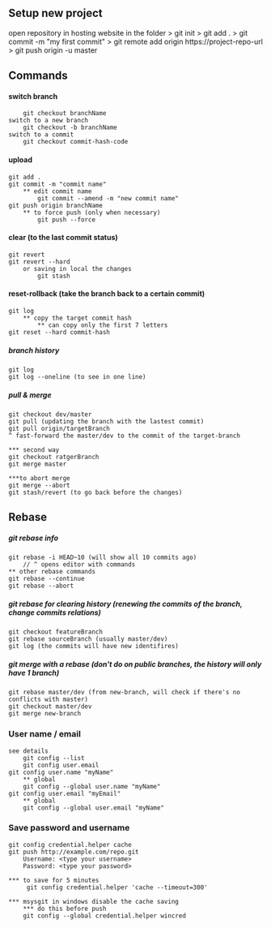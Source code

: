 ## Setup new project
open repository in hosting website
    in the folder
    > git init
    > git add .
    > git commit -m "my first commit"
    > git remote add origin https://project-repo-url
    > git push origin -u master

## Commands

#### switch branch
        git checkout branchName
    switch to a new branch
        git checkout -b branchName
    switch to a commit
        git checkout commit-hash-code

#### upload
    git add .
    git commit -m "commit name"
        ** edit commit name
            git commit --amend -m "new commit name"
    git push origin branchName
        ** to force push (only when necessary)
            git push --force
    
#### clear (to the last commit status)
    git revert
    git revert --hard
        or saving in local the changes
            git stash

#### reset-rollback (take the branch back to a certain commit)
    git log
        ** copy the target commit hash
            ** can copy only the first 7 letters
    git reset --hard commit-hash
    

##### branch history
    git log
    git log --oneline (to see in one line)

##### pull & merge
    git checkout dev/master
    git pull (updating the branch with the lastest commit)
    git pull origin/targetBranch
    ^ fast-forward the master/dev to the commit of the target-branch
    
    *** second way
    git checkout ratgerBranch
    git merge master
    
    ***to abort merge
    git merge --abort
    git stash/revert (to go back before the changes)


## Rebase
##### git rebase info
    git rebase -i HEAD~10 (will show all 10 commits ago)
        // ^ opens editor with commands
    ** other rebase commands
    git rebase --continue
    git rebase --abort

##### git rebase for clearing history (renewing the commits of the branch, change commits relations)
    git checkout featureBranch
    git rebase sourceBranch (usually master/dev)
    git log (the commits will have new identifires)
##### git merge with a rebase (don't do on public branches, the history will only have 1 branch)
    git rebase master/dev (from new-branch, will check if there's no conflicts with master)
    git checkout master/dev
    git merge new-branch

### User name / email
    see details
        git config --list
        git config user.email
    git config user.name "myName"
        ** global
        git config --global user.name "myName"
    git config user.email "myEmail"
        ** global
        git config --global user.email "myName"
    
### Save password and username
    git config credential.helper cache
    git push http://example.com/repo.git
        Username: <type your username>
        Password: <type your password>
        
    *** to save for 5 minutes
         git config credential.helper 'cache --timeout=300'
         
    *** msysgit in windows disable the cache saving
        *** do this before push
        git config --global credential.helper wincred